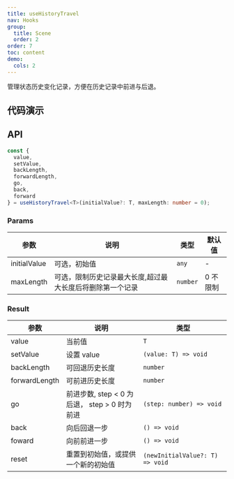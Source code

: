 ```yaml
---
title: useHistoryTravel
nav: Hooks
group:
  title: Scene
  order: 2
order: 7
toc: content
demo:
  cols: 2
---
```


管理状态历史变化记录，方便在历史记录中前进与后退。

## 代码演示

<!-- prettier-ignore -->
<code src="./demo/demo1.tsx"></code>
<code src="./demo/demo2.tsx"></code>
<code src="./demo/demo3.tsx"></code>

## API

```typescript
const {
  value,
  setValue,
  backLength,
  forwardLength,
  go,
  back,
  forward
} = useHistoryTravel<T>(initialValue?: T, maxLength: number = 0);
```

### Params

| 参数         | 说明                                                      | 类型     | 默认值   |
| ------------ | --------------------------------------------------------- | -------- | -------- |
| initialValue | 可选，初始值                                              | `any`    | -        |
| maxLength    | 可选，限制历史记录最大长度,超过最大长度后将删除第一个记录 | `number` | 0 不限制 |

### Result

| 参数          | 说明                                          | 类型                            |
| ------------- | --------------------------------------------- | ------------------------------- |
| value         | 当前值                                        | `T`                             |
| setValue      | 设置 value                                    | `(value: T) => void`            |
| backLength    | 可回退历史长度                                | `number`                        |
| forwardLength | 可前进历史长度                                | `number`                        |
| go            | 前进步数, step < 0 为后退， step > 0 时为前进 | `(step: number) => void`        |
| back          | 向后回退一步                                  | `() => void`                    |
| foward        | 向前前进一步                                  | `() => void`                    |
| reset         | 重置到初始值，或提供一个新的初始值            | `(newInitialValue?: T) => void` |
